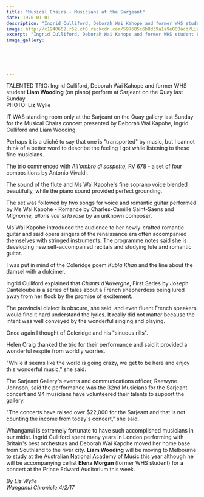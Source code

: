 ```yaml
---
title: "Musical Chairs - Musicians at the Sarjeant"
date: 1970-01-01
description: "Ingrid Culliford, Deborah Wai Kahope and former WHS student Liam Wooding (on piano) perform at Sarjeant on the Quay last Sunday..."
image: http://c1940652.r52.cf0.rackcdn.com/597685c6b8d39a1a9e000acd/Liam-Wooding-web-4-Feb-2017.jpg
excerpt: "Ingrid Culliford, Deborah Wai Kahope and former WHS student Liam Wooding perform at Sarjeant on the Quay last Sunday."
image_gallery:
    
    
    
    
    
---
```


<p>TALENTED TRIO: Ingrid Culliford, Deborah Wai Kahope and former WHS student <strong>Liam Wooding</strong> (on piano) perform at Sarjeant on the Quay last Sunday.<br />PHOTO: Liz Wylie</p>
<p>IT WAS standing room only at the Sarjeant on the Quay gallery last Sunday for the Musical Chairs concert presented by Deborah Wai Kapohe, Ingrid Culliford and Liam Wooding.</p>
<p>Perhaps it is a clich&eacute; to say that one is "transported" by music, but I cannot think of a better word to describe the feeling I got while listening to these fine musicians.</p>
<p>The trio commenced with <em>All'ombro di sospetto</em>, RV 678 - a set of four compositions by Antonio Vivaldi.</p>
<p>The sound of the flute and Ms Wai Kapohe's fine soprano voice blended beautifully, while the piano sound provided perfect grounding.</p>
<p>The set was followed by two songs for voice and romantic guitar performed by Ms Wai Kapohe - Romance by Charles-Camille Saint-Saens and <em>Mignonne, allons voir si la rose</em> by an unknown composer.</p>
<p>Ms Wai Kapohe introduced the audience to her newly-crafted romantic guitar and said opera singers of the renaissance era often accompanied themselves with stringed instruments. The programme notes said she is developing new self-accompanied recitals and studying lute and romantic guitar.</p>
<p>I was put in mind of the Coleridge poem <em>Kubla Khan</em> and the line about the damsel with a dulcimer.</p>
<p>Ingrid Culliford explained that <em>Chants d'Auvergne</em>, First Series by Joseph Canteloube is a series of tales about a French shepherdess being lured away from her flock by the promise of excitement.</p>
<p>The provincial dialect is obscure, she said, and even fluent French speakers would find it hard understand the lyrics. It really did not matter because the intent was well conveyed by the wonderful singing and playing.</p>
<p>Once again I thought of Coleridge and his "sinuous rills".</p>
<p>Helen Craig thanked the trio for their performance and said it provided a wonderful respite from worldly worries.</p>
<p>"While it seems like the world is going crazy, we get to be here and enjoy this wonderful music," she said.</p>
<p>The Sarjeant Gallery's events and communications officer, Raewyne Johnson, said the performance was the 32nd Musicians for the Sarjeant concert and 94 musicians have volunteered their talents to support the gallery.</p>
<p>"The concerts have raised over $22,000 for the Sarjeant and that is not counting the income from today's concert," she said.</p>
<p>Whanganui is extremely fortunate to have such accomplished musicians in our midst. Ingrid Culliford spent many years in London performing with Britain's best orchestras and Deborah Wai Kapohe moved her home base from Southland to the river city. <strong>Liam Wooding</strong> will be moving to Melbourne to study at the Australian National Academy of Music this year although he will be accompanying cellist <strong>Elena Morgan </strong>(former WHS student)&nbsp;for a concert at the Prince Edward Auditorium this week.</p>
<p><em>By Liz Wylie</em><br /><em>Wanganui Chronicle 4/2/17&nbsp;</em></p>

